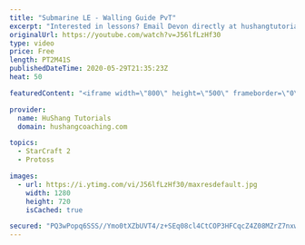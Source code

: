 ```yaml
---
title: "Submarine LE - Walling Guide PvT"
excerpt: "Interested in lessons? Email Devon directly at hushangtutorials@outlook.com ------------------------------------------------------------------------------------------------------- Want to support HuShang Tutorials directly? Patreon is a website where you can contribute a monthly donation that will help"
originalUrl: https://youtube.com/watch?v=J56lfLzHf30
type: video
price: Free
length: PT2M41S
publishedDateTime: 2020-05-29T21:35:23Z
heat: 50

featuredContent: "<iframe width=\"800\" height=\"500\" frameborder=\"0\" src=\"https://www.youtube.com/embed/J56lfLzHf30\" allow=\"accelerometer; autoplay; encrypted-media; gyroscope; picture-in-picture\" allowfullscreen></iframe>"

provider:
  name: HuShang Tutorials
  domain: hushangcoaching.com

topics:
  - StarCraft 2
  - Protoss

images:
  - url: https://i.ytimg.com/vi/J56lfLzHf30/maxresdefault.jpg
    width: 1280
    height: 720
    isCached: true

secured: "PQ3wPopq6SSS//Ymo0tXZbUVT4/z+SEq08cl4CtCOP3HFCqcZ4Z08MZrZ7nxwu2AO3ozx8FCPherHdggHP+D3D9eqSActigYj3v+gMWWv3rlmtAHLJRfg+sZl5/Ew/+D9rSVxBuy1PU1Bx0XlrEeAi0uI3LGzYQpJblyFgH+oIX2WiCVLIvzpjCbcPGhUIFAob5l7FPDi6hSI/lLnEYh+HUykBe/RyPNtfppi+1EWNycS75f7kInUMLUogZdITJBQvaGVwUK/UuIyIXE2pMFaMYr8qhwTEiyFtQ0ntfxZJJUKcRPW+sUEkcHhT00V77R9Xa8GgieRIkCuEK4nhvUsNTdpnwgKf7uRWcUv2t+inYd49rimA1THtaM+4izYw8h4qbAATqneXdbcvU3poyWVyiGxCEMIpZPl4qQGSZrc84=;xKERzwUINN+akJgsQdi2kQ=="
---
```


